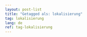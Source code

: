 ```yaml
---
layout: post-list
title: "Getagged als: lokalisierung"  
tag: lokalisierung
lang: de
ref: tag-lokalisierung
---
```

